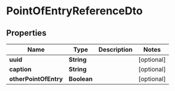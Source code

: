 # PointOfEntryReferenceDto

## Properties

| Name                  | Type        | Description | Notes      |
| --------------------- | ----------- | ----------- | ---------- |
| **uuid**              | **String**  |             | [optional] |
| **caption**           | **String**  |             | [optional] |
| **otherPointOfEntry** | **Boolean** |             | [optional] |
